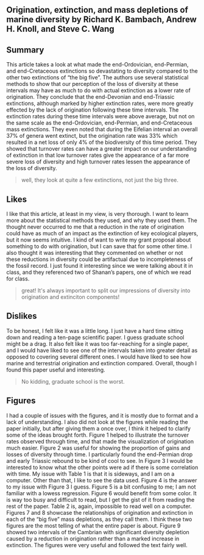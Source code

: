 ## Origination, extinction, and mass depletions of marine diversity by Richard K. Bambach, Andrew H. Knoll, and Steve C. Wang

## Summary
This article takes a look at what made the end-Ordovician, end-Permian, and end-Cretaceous extinctions so devastating to diversity compared to the other two extinctions of “the big five”.  The authors use several statistical methods to show that our perception of the loss of diversity at these intervals may have as much to do with actual extinction as a lower rate of origination.  They conclude that the end-Devonian and end-Triassic extinctions, although marked by higher extinction rates, were more greatly effected by the lack of origination following these time intervals.  The extinction rates during these time intervals were above average, but not on the same scale as the end-Ordovician, end-Permian, and end-Cretaceous mass extinctions.  They even noted that during the Eifelian interval an overall 37% of genera went extinct, but the origination rate was 33% which resulted in a net loss of only 4% of the biodiversity of this time period.  They showed that turnover rates can have a greater impact on our understanding of extinction in that low turnover rates give the appearance of a far more severe loss of diversity and high turnover rates lessen the appearance of the loss of diversity.  

> well, they look at quite a few extinctions, not just the big three.

## Likes
I like that this article, at least in my view, is very thorough.  I want to learn more about the statistical methods they used, and why they used them.  The thought never occurred to me that a reduction in the rate of origination could have as much of an impact as the extinction of key ecological players, but it now seems intuitive.  I kind of want to write my grant proposal about something to do with origination, but I can save that for some other time.  I also thought it was interesting that they commented on whether or not these reductions in diversity could be artifactual due to incompleteness of the fossil record.  I just found it interesting since we were talking about it in class, and they referenced two of Shanan’s papers, one of which we read for class.  

> great! It's always important to split our impressions of diversity into origination and extinciton components!

## Dislikes
To be honest, I felt like it was a little long.  I just have a hard time sitting down and reading a ten-page scientific paper.  I guess graduate school might be a drag.  It also felt like it was too far-reaching for a single paper, and I would have liked to see one of the intervals taken into greater detail as opposed to covering several different ones.  I would have liked to see how marine and terrestrial origination and extinction compared.  Overall, though I found this paper useful and interesting.

> No kidding, graduate school is the worst.

## Figures
I had a couple of issues with the figures, and it is mostly due to format and a lack of understanding.  I also did not look at the figures while reading the paper initially, but after giving them a once over, I think it helped to clarify some of the ideas brought forth.  Figure 1 helped to illustrate the turnover rates observed through time, and that made the visualization of origination much easier.  Figure 2 was useful for showing the proportion of gains and losses of diversity through time.  I particularly found the end-Permian drop and early Triassic rebound to be kind of cool to see.  In Figure 3 I would be interested to know what the other points were ad if there is some correlation with time.  My issue with Table 1 is that it is sideways, and I am on a computer.  Other than that, I like to see the data used.  Figure 4 is the answer to my issue with Figure 3 I guess.  Figure 5 is a bit confusing to me; I am not familiar with a lowess regression.  Figure 6 would benefit from some color.  It is way too busy and difficult to read, but I get the gist of it from reading the rest of the paper.  Table 2 is, again, impossible to read well on a computer.  Figures 7 and 8 showcase the relationships of origination and extinction in each of the “big five” mass depletions, as they call them.  I think these two figures are the most telling of what the entire paper is about.  Figure 9 showed two intervals of the Cambrian with significant diversity depletion caused by a reduction in origination rather than a marked increase in extinction.  The figures were very useful and followed the text fairly well.
